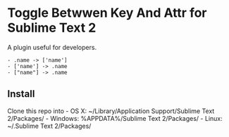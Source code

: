 Toggle Betwwen Key And Attr for Sublime Text 2
================================

A plugin useful for developers.

    - .name -> ['name']
    - ['name'] -> .name
    - ["name"] -> .name


Install
-------

Clone this repo into 
    - OS X: ~/Library/Application Support/Sublime Text 2/Packages/
    - Windows: %APPDATA%/Sublime Text 2/Packages/
    - Linux: ~/.Sublime Text 2/Packages/



